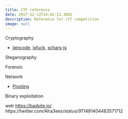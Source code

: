 ```yaml
---
title: CTF reference
date: 2017-12-13T14:42:13.388Z
description: Reference for ctf competition
image: null
---
```

Cryptography

* [jjencode](http://utf-8.jp/public/jjencode.html), [jsfuck](http://www.jsfuck.com/), [xchars-js](https://syllab.fr/projets/experiments/xcharsjs/5chars.pipeline.html)

Steganography

Forensic

Network

- [Pivoting](https://bitrot.sh/cheatsheet/14-12-2017-pivoting/)

Binary exploitation

web
https://badsite.io/
https:\/\/twitter.com\/Alra3ees\/status\/971491404483571712


